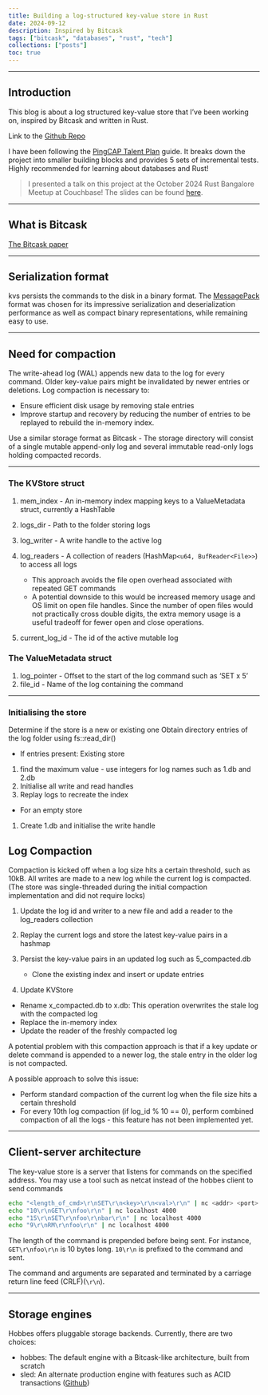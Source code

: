 ```yaml
---
title: Building a log-structured key-value store in Rust
date: 2024-09-12
description: Inspired by Bitcask
tags: ["bitcask", "databases", "rust", "tech"]
collections: ["posts"]
toc: true
---
```


---

## Introduction

This blog is about a log structured key-value store that I’ve been working on, inspired by Bitcask and written in Rust.

Link to the [Github Repo](https://github.com/anirudhsudhir/hobbes)

I have been following the [PingCAP Talent Plan](https://github.com/pingcap/talent-plan/blob/master/courses/rust/README.md) guide. It breaks down the project into smaller building blocks and provides 5 sets of incremental tests. Highly recommended for learning about databases and Rust!

> I presented a talk on this project at the October 2024 Rust Bangalore Meetup at Couchbase! The slides can be found [here](./bitcask_rust_meetup.pdf).

<!-- <embed src="bitcask_rust_meetup.pdf" width="100%" height="8%" type="application/pdf" style="border: 1px solid black;"> -->

---

## What is Bitcask

[The Bitcask paper](https://riak.com/assets/bitcask-intro.pdf)
<!-- > To be added -->

---

<!-- # Initial Implementation 

> WIP -->

## Serialization format

kvs persists the commands to the disk in a binary format. The [MessagePack](https://msgpack.org/) format was chosen for its impressive serialization and deserialization performance as well as compact binary representations, while remaining easy to use.

---

## Need for compaction

The write-ahead log (WAL) appends new data to the log for every command. Older key-value pairs might be invalidated by newer entries or deletions. Log compaction is necessary to:

- Ensure efficient disk usage by removing stale entries
- Improve startup and recovery by reducing the number of entries to be replayed to rebuild the in-memory index.

Use a similar storage format as Bitcask - The storage directory will consist of a single mutable append-only log and several immutable read-only logs holding compacted records.

---

### The KVStore struct

1. mem_index - An in-memory index mapping keys to a ValueMetadata struct, currently a HashTable
2. logs_dir - Path to the folder storing logs
3. log_writer - A write handle to the active log
4. log_readers - A collection of readers (HashMap`<u64, BufReader<File>>`) to access all logs
    - This approach avoids the file open overhead associated with repeated GET commands
    - A potential downside to this would be increased memory usage and OS limit on open file handles. Since the number of open files would not practically cross double digits, the extra memory usage is a useful tradeoff for fewer open and close operations.

5. current_log_id - The id of the active mutable log

### The ValueMetadata struct

1. log_pointer - Offset to the start of the log command such as ‘SET x 5’
2. file_id - Name of the log containing the command

---

### Initialising the store

Determine if the store is a new or existing one
Obtain directory entries of the log folder using fs::read_dir()

- If entries present: Existing store

1. find the maximum value - use integers for log names such as 1.db and 2.db
2. Initialise all write and read handles
3. Replay logs to recreate the index

- For an empty store

1. Create 1.db and initialise the write handle

## Log Compaction

Compaction is kicked off when a log size hits a certain threshold, such as 10kB. All writes are made to a new log while the current log is compacted.
(The store was single-threaded during the initial compaction implementation and did not require locks)

1. Update the log id and writer to a new file and add a reader to the log_readers collection
2. Replay the current logs and store the latest key-value pairs in a hashmap
3. Persist the key-value pairs in an updated log such as 5_compacted.db

    - Clone the existing index and insert or update entries

4. Update KVStore

- Rename x_compacted.db to x.db: This operation overwrites the stale log with the compacted log
- Replace the in-memory index
- Update the reader of the freshly compacted log

A potential problem with this compaction approach is that if a key update or delete command is appended to a newer log, the stale entry in the older log is not compacted.

A possible approach to solve this issue:

- Perform standard compaction of the current log when the file size hits a certain threshold
- For every 10th log compaction (if log_id % 10 == 0), perform combined compaction of all the logs - this feature has not been implemented yet.

---

## Client-server architecture

The key-value store is a server that listens for commands on the specified address. You may use a tool such as netcat instead of the hobbes client to send commands

```sh
echo "<length_of_cmd>\r\nSET\r\n<key>\r\n<val>\r\n" | nc <addr> <port>
echo "10\r\nGET\r\nfoo\r\n" | nc localhost 4000
echo "15\r\nSET\r\nfoo\r\nbar\r\n" | nc localhost 4000
echo "9\r\nRM\r\nfoo\r\n" | nc localhost 4000
```

The length of the command is prepended before being sent. For instance, `GET\r\nfoo\r\n` is 10 bytes long. `10\r\n` is prefixed to the command and sent.

The command and arguments are separated and terminated by a carriage return line feed (CRLF)(`\r\n`).

---

## Storage engines

Hobbes offers pluggable storage backends. Currently, there are two choices:

- hobbes: The default engine with a Bitcask-like architecture, built from scratch
- sled: An alternate production engine with features such as ACID transactions ([Github](https://github.com/spacejam/sled))
